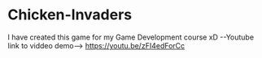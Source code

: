 # Chicken-Invaders
I have created this game for my Game Development course xD
--Youtube link to viddeo demo--> https://youtu.be/zFI4edForCc
